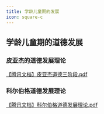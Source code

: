 ```yaml
---
title: 学龄儿童期的发展
icon: square-c
---
```


## 学龄儿童期的道德发展

### 皮亚杰的道德发展理论

[【腾讯文档】皮亚杰道德三阶段.pdf](https://docs.qq.com/pdf/DRWdhanJ2T2NwR1hD)

### 科尔伯格道德发展理论

[【腾讯文档】科尔伯格道德发展理论.pdf](https://docs.qq.com/pdf/DRWFTblFCa0dwd01z)
